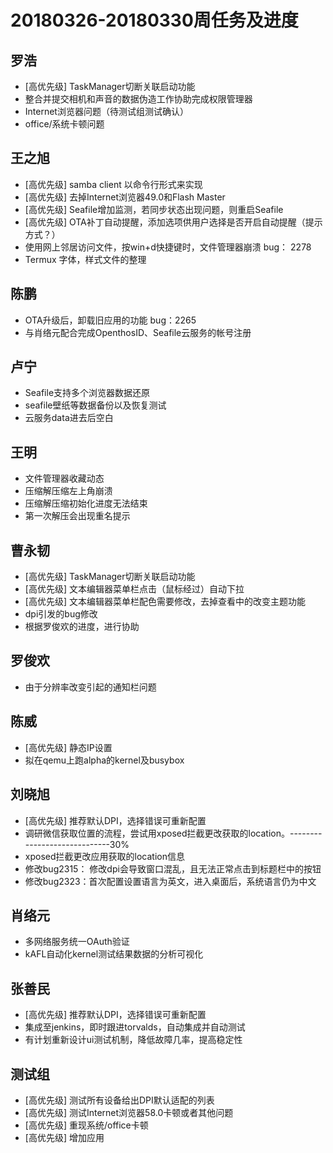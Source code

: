 # 20180326-20180330周任务及进度

## 罗浩
- [高优先级] TaskManager切断关联启动功能
- 整合并提交相机和声音的数据伪造工作协助完成权限管理器
- Internet浏览器问题（待测试组测试确认）
- office/系统卡顿问题

## 王之旭
- [高优先级] samba client 以命令行形式来实现
- [高优先级] 去掉Internet浏览器49.0和Flash Master
- [高优先级] Seafile增加监测，若同步状态出现问题，则重启Seafile
- [高优先级] OTA补丁自动提醒，添加选项供用户选择是否开启自动提醒（提示方式？）
- 使用网上邻居访问文件，按win+d快捷键时，文件管理器崩溃 bug： 2278
- Termux 字体，样式文件的整理

## 陈鹏
- OTA升级后，卸载旧应用的功能 bug：2265
- 与肖络元配合完成OpenthosID、Seafile云服务的帐号注册

## 卢宁
- Seafile支持多个浏览器数据还原
- seafile壁纸等数据备份以及恢复测试
- 云服务data进去后空白

## 王明
- 文件管理器收藏动态
- 压缩解压缩左上角崩溃
- 压缩解压缩初始化进度无法结束
- 第一次解压会出现重名提示

## 曹永韧
- [高优先级] TaskManager切断关联启动功能
- [高优先级] 文本编辑器菜单栏点击（鼠标经过）自动下拉
- [高优先级] 文本编辑器菜单栏配色需要修改，去掉查看中的改变主题功能
- dpi引发的bug修改
- 根据罗俊欢的进度，进行协助

## 罗俊欢
- 由于分辨率改变引起的通知栏问题

## 陈威
- [高优先级] 静态IP设置
- 拟在qemu上跑alpha的kernel及busybox

## 刘晓旭
- [高优先级] 推荐默认DPI，选择错误可重新配置
- 调研微信获取位置的流程，尝试用xposed拦截更改获取的location。-----------------------------30%
- xposed拦截更改应用获取的location信息
- 修改bug2315： 修改dpi会导致窗口混乱，且无法正常点击到标题栏中的按钮
- 修改bug2323：首次配置设置语言为英文，进入桌面后，系统语言仍为中文
 
## 肖络元
- 多网络服务统一OAuth验证
- kAFL自动化kernel测试结果数据的分析可视化

## 张善民
- [高优先级] 推荐默认DPI，选择错误可重新配置
- 集成至jenkins，即时跟进torvalds，自动集成并自动测试
- 有计划重新设计ui测试机制，降低故障几率，提高稳定性

## 测试组
- [高优先级] 测试所有设备给出DPI默认适配的列表
- [高优先级] 测试Internet浏览器58.0卡顿或者其他问题
- [高优先级] 重现系统/office卡顿
- [高优先级] 增加应用
